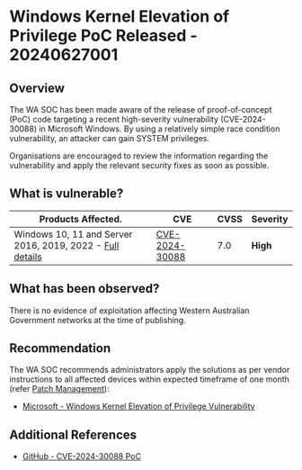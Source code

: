 # Windows Kernel Elevation of Privilege PoC Released - 20240627001

## Overview

The WA SOC has been made aware of the release of proof-of-concept (PoC) code targeting a recent high-severity vulnerability (CVE-2024-30088) in Microsoft Windows. By using a relatively simple race condition vulnerability, an attacker can gain SYSTEM privileges.

Organisations are encouraged to review the information regarding the vulnerability and apply the relevant security fixes as soon as possible.

## What is vulnerable?

| Products Affected.                                                                                                                | CVE                                                               | CVSS | Severity |
| --------------------------------------------------------------------------------------------------------------------------------- | ----------------------------------------------------------------- | ---- | -------- |
| Windows 10, 11 and Server 2016, 2019, 2022 - [Full details](https://msrc.microsoft.com/update-guide/vulnerability/CVE-2024-30088) | [CVE-2024-30088](https://nvd.nist.gov/vuln/detail/CVE-2024-30088) | 7.0  | **High** |

## What has been observed?

There is no evidence of exploitation affecting Western Australian Government networks at the time of publishing.

## Recommendation

The WA SOC recommends administrators apply the solutions as per vendor instructions to all affected devices within expected timeframe of one month (refer [Patch Management](../guidelines/patch-management.md)):

- [Microsoft - Windows Kernel Elevation of Privilege Vulnerability](https://msrc.microsoft.com/update-guide/vulnerability/CVE-2024-30088)

## Additional References

- [GitHub - CVE-2024-30088 PoC](https://github.com/tykawaii98/CVE-2024-30088)
